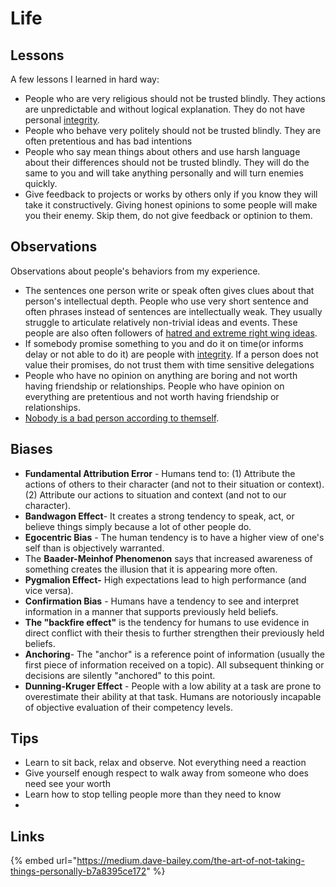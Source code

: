 # Life

## Lessons

A few lessons I learned in hard way:

* People who are very religious should not be trusted blindly. They actions are unpredictable and without logical explanation. They do not have personal [integrity](https://en.wikipedia.org/wiki/Integrity).
* People who behave very politely should not be trusted blindly. They are often pretentious and has bad intentions
* People who say mean things about others and use harsh language about their differences should not be trusted blindly. They will do the same to you and will take anything personally and will turn enemies quickly.&#x20;
* Give feedback to projects or works by others only if you know they will take it constructively. Giving honest opinions to some people will make you their enemy. Skip them, do not give feedback or optinion to them.

## Observations

Observations about people's behaviors from my experience.

* The sentences one person write or speak often gives clues about that person's intellectual depth. People who use very short sentence and often phrases instead of sentences are intellectually weak. They usually struggle to articulate relatively non-trivial ideas and events. These people are also often followers of [hatred and extreme right wing ideas](../politics/hatred-hinduthwa-nationalism.md).
* If somebody promise something to you and do it on time(or informs delay or not able to do it) are people with [integrity](https://en.wikipedia.org/wiki/Integrity). If a person does not value their promises, do not trust them with time sensitive delegations
* People who have no opinion on anything are boring and not worth having friendship or relationships. People who have opinion on everything are pretentious and not worth having friendship or relationships.&#x20;
* [Nobody is a bad person according to themself](https://en.wikipedia.org/wiki/Self-justification).

## Biases

* **Fundamental Attribution Error** - Humans tend to: (1) Attribute the actions of others to their character (and not to their situation or context). (2) Attribute our actions to situation and context (and not to our character).
* **Bandwagon Effect**- It creates a strong tendency to speak, act, or believe things simply because a lot of other people do.
* **Egocentric Bias** - The human tendency is to have a higher view of one's self than is objectively warranted.
* The **Baader-Meinhof Phenomenon** says that increased awareness of something creates the illusion that it is appearing more often.
* **Pygmalion Effect-** High expectations lead to high performance (and vice versa).
* **Confirmation Bias** - Humans have a tendency to see and interpret information in a manner that supports previously held beliefs.
* **The "backfire effect"** is the tendency for humans to use evidence in direct conflict with their thesis to further strengthen their previously held beliefs.
* **Anchoring**- The "anchor" is a reference point of information (usually the first piece of information received on a topic). All subsequent thinking or decisions are silently "anchored" to this point.
* **Dunning-Kruger Effect** - People with a low ability at a task are prone to overestimate their ability at that task. Humans are notoriously incapable of objective evaluation of their competency levels.

## Tips

* Learn to sit back, relax and observe. Not everything need a reaction
* Give yourself enough respect to walk away from someone who does need see your worth
* Learn how to stop telling people more than they need to know
*

## Links

{% embed url="https://medium.dave-bailey.com/the-art-of-not-taking-things-personally-b7a8395ce172" %}



